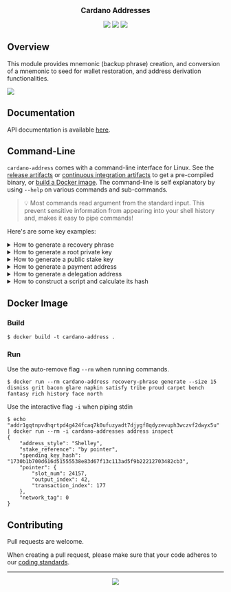 <p align="center">
  <big><strong>Cardano Addresses</strong></big>
</p>

<p align="center">
  <a href="https://github.com/input-output-hk/cardano-addresses/releases"><img src="https://img.shields.io/github/v/release/input-output-hk/cardano-addresses?color=%239b59b6&label=RELEASE&sort=semver&style=for-the-badge"/></a>
  <a href='https://github.com/input-output-hk/cardano-addresses/actions?query=workflow%3A"Continuous Integration"'><img src="https://img.shields.io/github/workflow/status/input-output-hk/cardano-addresses/Continuous Integration?style=for-the-badge" /></a>
  <a href="https://input-output-hk.github.io/cardano-addresses/coverage/hpc_index.html"><img src="https://input-output-hk.github.io/cardano-addresses/coverage/badge.svg" /></a>
</p>

## Overview

This module provides mnemonic (backup phrase) creation, and conversion of a
mnemonic to seed for wallet restoration, and address derivation functionalities.

![](.github/example.gif)

## Documentation

API documentation is available [here](https://input-output-hk.github.io/cardano-addresses/haddock).

## Command-Line

`cardano-address` comes with a command-line interface for Linux. See the [release artifacts](https://github.com/input-output-hk/cardano-addresses/releases) or [continuous integration artifacts](https://github.com/input-output-hk/cardano-addresses/actions?query=workflow%3A%22Continuous+Integration%22) to get a pre-compiled binary, or [build a Docker image](#docker-image). The command-line is self explanatory by using `--help` on various commands and sub-commands.

> :bulb: Most commands read argument from the standard input. This prevent sensitive information from appearing into your shell history and, makes it easy to pipe commands!

Here's are some key examples:

<details>
  <summary>How to generate a recovery phrase</summary>

```
$ cardano-address recovery-phrase generate --size 15
east student silly already breeze enact seat trade few way online skin grass humble electric
```
</details>

<details>
  <summary>How to generate a root private key</summary>

```
$ cardano-address recovery-phrase generate --size 15 > recovery-phrase.prv
$ cat recovery-phrase.prv | cardano-address key from-recovery-phrase Shelley
xprv1fzu4e8cecxshgzzxzh7557sd8tffqreeq2je7fgsm7f02mq849vdupw7qwgxc3qawyqev0l8ew0f4fkp8hvr8mskz4hz6e6ejzjlevcskcl6lqpr07u7552fsfgteztuclse7luh4cp493zdhkrjdss0250cdw8n
```

Notice the `xprv` prefix to identify an e**x**tended **prv**ivate key. Should you prefer an hexadecimal output, you can choose a different output encoding via a special flag:

```
$ cat recovery-phrase.prv | cardano-address key from-recovery-phrase Shelley --base16
48b95c9f19c1a174084615fd4a7a0d3ad2900f3902a59f2510df92f56c07a958
de05de03906c441d7101963fe7cb9e9aa6c13dd833ee16156e2d675990a5fcb3
10b63faf80237fb9ea51498250bc897cc7e19f7f97ae0352c44dbd8726c20f55
```
</details>

<details>
  <summary>How to generate a public stake key</summary>

```
$ cardano-address recovery-phrase generate --size 15 > recovery-phrase.prv
$ cat recovery-phrase.prv \
| cardano-address key from-recovery-phrase Shelley \
| cardano-address key child 1852H/1815H/0H/2/0 \
| cardano-address key public
xpub16y4vhpyuj2t84gh2qfe3ydng3wc37yqzxev6gce380fvvg47ye8um3dm3wn5a64gt7l0fh5j6sjlugy655aqemlvk6gmkuna46xwj9g4frwzw
```

> :information_source: `1852H/1815H/0H/2/0` is the derivation path that is typically used by Cardano wallet to identify a stake key within HD wallet. If you seek compatibility with Daedalus or Yoroi, use this as well!

</details>

<details>
  <summary>How to generate a payment address</summary>

```
  $ cardano-address recovery-phrase generate --size 15 \
  | cardano-address key from-recovery-phrase Shelley > root.prv

  $ cat root.prv \
  | cardano-address key child 1852H/1815H/0H/0/0 > addr.prv

  $ cat addr.prv \
  | cardano-address key public \
  | cardano-address address payment --network-tag testnet

  addr_test1vqrlltfahghjxl5sy5h5mvfrrlt6me5fqphhwjqvj5jd88cccqcek
```
</details>

<details>
  <summary>How to generate a delegation address</summary>

  Follow the steps from 'How to generate a payment address'. Then, simply extend
  an existing payment address with a stake key!

```
  $ cat root.prv \
  | cardano-address key child 1852H/1815H/0H/2/0 > stake.prv

  $ cat addr.prv \
  | cardano-address key public \
  | cardano-address address payment --network-tag testnet \
  | cardano-address address delegation $(cat stake.prv | cardano-address key public)
  addr1vrcmygdgp7v3mhz78v8kdsfru0y9wysnr9pgvvgmdqx2w0qrg8swg...
```
</details>

<details>
  <summary>How to construct a script and calculate its hash</summary>

  Let's say I have the following recovery phrase
```
$ recovery-phrase.prv
nothing heart matrix fly sleep slogan tomato pulse what roof rail since plastic false enlist
```
 Now we create root key
```
$ cat recovery-phrase.prv | cardano-address key from-recovery-phrase Shelley > root.prv
xprv1apjwjs3ksgm5mnnk0cc5v5emgv0hmafmmy8tffay5s2ffk69830whwznr46672ruucdzwwtv9upv72e4ylrypyz5m6cyh0p00t7n3u3agt20lv32j4kxcqlkzu78nzjx0ysxxlc2ghfz9prxfmrds802xsh67k7t
```
 And derive two signing keys according to multisig CIP
```
$ cat root.prv | cardano-address key child 1852H/1815H/0H/3/0 > signingKey1.prv
xprv1nrywvqyuwefulu6mqmpxelz92kcy0zluu5kf5p74c6l6f6z9830pfvcvgen923akys2d2fmlh8t3fttj6nvx040k30ek8k62jyvv9p38c8lyuz9qkyhgnyme7ay742e7nemd037jdevpl688fdvtcfq9eqpnkr57
$ cat root.prv | cardano-address key child 1852H/1815H/0H/3/1 > signingKey2.prv
xprv1vpr59y3p3cfggk85x6dvmlpkwm9f4c99lvkmw8r6j5vwd669830rw5lvsuh8530q897ht9a297kw2qhkpvn7kk98njhdg3scter64uukrwtashzde54v8ery8a92npx4e22ffg45mtshe6ewpnzjx2cn9qs42k0f
```
 The corresponding verification keys and their hashes can be obtained as follows
```
$ cat signingKey1.prv | cardano-address key public | cardano-address key hash --base16 > verKeyHash1
de5861cd05e99985b2c586ab383790c6600990809206f84e96eadaea
$ cat signingKey2.prv | cardano-address key public | cardano-address key hash --base16 > verKeyHash2
aca52d7d28ce353f4766e4e2c8cc2208c7113d794e776eafb8c07a80
```
 Now we can construct the script using the hashes of verification keys
```
$ echo "all [$(cat verKeyHash1),$(cat verKeyHash2)]" > script.txt
all [de5861cd05e99985b2c586ab383790c6600990809206f84e96eadaea,aca52d7d28ce353f4766e4e2c8cc2208c7113d794e776eafb8c07a80]
```
 Having a script constructed we can get its script hash that could go to payment or staking credential

```
$ cat script.txt | cardano-address script hash
xpub15hx806zf0g8kcv399dpxf6fq4l98myqpvvzj2rltg465ude9sd4
```
</details>


## Docker Image

### Build

```console
$ docker build -t cardano-address .
```

### Run

Use the auto-remove flag `--rm` when running commands.

```console
$ docker run --rm cardano-address recovery-phrase generate --size 15
dismiss grit bacon glare napkin satisfy tribe proud carpet bench fantasy rich history face north
```

Use the interactive flag `-i` when piping stdin

```console
$ echo "addr1gqtnpvdhqrtpd4g424fcaq7k0ufuzyadt7djygf8qdyzevuph3wczvf2dwyx5u" | docker run --rm -i cardano-addresses address inspect
{
    "address_style": "Shelley",
    "stake_reference": "by pointer",
    "spending_key_hash": "1730b1b700d616d51555538e83d67f13c113ad5f9b22212703482cb3",
    "pointer": {
        "slot_num": 24157,
        "output_index": 42,
        "transaction_index": 177
    },
    "network_tag": 0
}
```

## Contributing

Pull requests are welcome.

When creating a pull request, please make sure that your code adheres to our
[coding standards](https://github.com/input-output-hk/adrestia/wiki/Coding-Standards).

<hr />

<p align="center">
  <a href="https://github.com/input-output-hk/cardano-addresses/blob/master/LICENSE"><img src="https://img.shields.io/github/license/input-output-hk/cardano-addresses.svg?style=for-the-badge" /></a>
</p>
